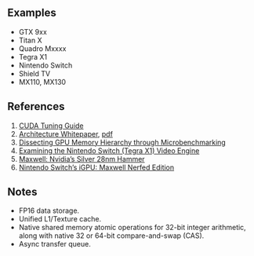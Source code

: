 
## Examples

* GTX 9xx
* Titan X
* Quadro Mxxxx
* Tegra X1
* Nintendo Switch
* Shield TV
* MX110, MX130

## References

1. [CUDA Tuning Guide](https://developer.download.nvidia.com/assets/cuda/secure/CUDA60/RC/docs/Maxwell_Tuning_Guide.pdf)
2. [Architecture Whitepaper](https://www.techpowerup.com/gpu-specs/docs/nvidia-gtx-980.pdf), [pdf](../pdf/nvidia-gtx-980.pdf)
3. [Dissecting GPU Memory Hierarchy through Microbenchmarking](https://arxiv.org/pdf/1509.02308)
4. [Examining the Nintendo Switch (Tegra X1) Video Engine](https://chipsandcheese.com/2024/06/28/examining-the-nintendo-switch-tegra-x1-video-engine/)
5. [Maxwell: Nvidia’s Silver 28nm Hammer](https://chipsandcheese.com/2024/01/08/maxwell-nvidias-silver-28nm-hammer/)
6. [Nintendo Switch’s iGPU: Maxwell Nerfed Edition](https://chipsandcheese.com/2023/12/23/nintendo-switchs-igpu-maxwell-nerfed-edition/)

## Notes

* FP16 data storage.
* Unified L1/Texture cache.
* Native shared memory atomic operations for 32-bit integer arithmetic, along with native 32 or 64-bit compare-and-swap (CAS).
* Async transfer queue.
